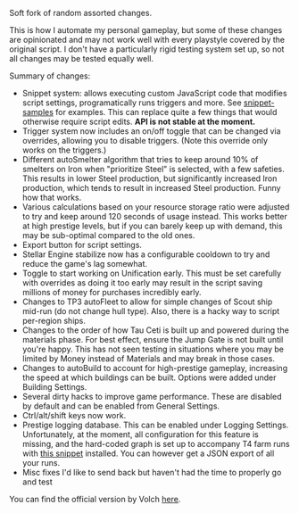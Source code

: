 Soft fork of random assorted changes.

This is how I automate my personal gameplay, but some of these changes are opinionated and may not work well with every playstyle covered by the original script. I don't have a particularly rigid testing system set up, so not all changes may be tested equally well.

Summary of changes:

* Snippet system: allows executing custom JavaScript code that modifies script settings, programatically runs triggers and more. See [snippet-samples](https://github.com/kewne7768/snippet-samples) for examples. This can replace quite a few things that would otherwise require script edits. **API is not stable at the moment.**
* Trigger system now includes an on/off toggle that can be changed via overrides, allowing you to disable triggers. (Note this override only works on the triggers.)
* Different autoSmelter algorithm that tries to keep around 10% of smelters on Iron when "prioritize Steel" is selected, with a few safeties. This results in lower Steel production, but significantly increased Iron production, which tends to result in increased Steel production. Funny how that works.
* Various calculations based on your resource storage ratio were adjusted to try and keep around 120 seconds of usage instead. This works better at high prestige levels, but if you can barely keep up with demand, this may be sub-optimal compared to the old ones.
* Export button for script settings.
* Stellar Engine stabilize now has a configurable cooldown to try and reduce the game's lag somewhat.
* Toggle to start working on Unification early. This must be set carefully with overrides as doing it too early may result in the script saving millions of money for purchases incredibly early.
* Changes to TP3 autoFleet to allow for simple changes of Scout ship mid-run (do not change hull type). Also, there is a hacky way to script per-region ships.
* Changes to the order of how Tau Ceti is built up and powered during the materials phase. For best effect, ensure the Jump Gate is not built until you're happy. This has not seen testing in situations where you may be limited by Money instead of Materials and may break in those cases.
* Changes to autoBuild to account for high-prestige gameplay, increasing the speed at which buildings can be built. Options were added under Building Settings.
* Several dirty hacks to improve game performance. These are disabled by default and can be enabled from General Settings.
* Ctrl/alt/shift keys now work.
* Prestige logging database. This can be enabled under Logging Settings. Unfortunately, at the moment, all configuration for this feature is missing, and the hard-coded graph is set up to accompany T4 farm runs with [this snippet](https://github.com/kewne7768/snippet-samples/blob/main/Prestige%20Log%20Milestones.js) installed. You can however get a JSON export of all your runs.
* Misc fixes I'd like to send back but haven't had the time to properly go and test

You can find the official version by Volch [here](https://gist.github.com/Vollch/b1a5eec305558a48b7f4575d317d7dd1).
